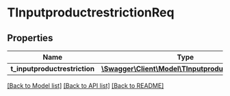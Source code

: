 # TInputproductrestrictionReq

## Properties
Name | Type | Description | Notes
------------ | ------------- | ------------- | -------------
**t_inputproductrestriction** | [**\Swagger\Client\Model\TInputproductrestriction[]**](TInputproductrestriction.md) |  | [optional] 

[[Back to Model list]](../README.md#documentation-for-models) [[Back to API list]](../README.md#documentation-for-api-endpoints) [[Back to README]](../README.md)


